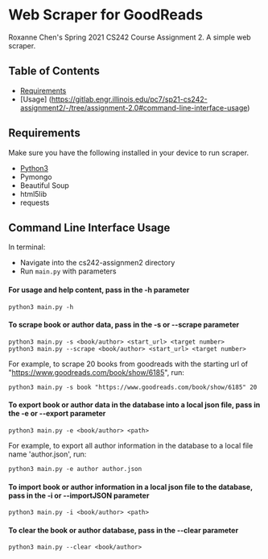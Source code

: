# Web Scraper for GoodReads

Roxanne Chen's Spring 2021 CS242 Course Assignment 2. A simple web scraper.

## Table of Contents
- [Requirements](https://gitlab.engr.illinois.edu/pc7/sp21-cs242-assignment2/-/tree/assignment-2.0#requirements)
- [Usage] (https://gitlab.engr.illinois.edu/pc7/sp21-cs242-assignment2/-/tree/assignment-2.0#command-line-interface-usage)

## Requirements
Make sure you have the following installed in your device to run scraper.
- [Python3](https://www.python.org/downloads/)
- Pymongo
- Beautiful Soup
- html5lib
- requests

## Command Line Interface Usage
In terminal: 
- Navigate into the cs242-assignmen2 directory
- Run ```main.py``` with parameters
#### For usage and help content, pass in the -h parameter
``` 
python3 main.py -h 
```

#### To scrape book or author data, pass in the -s or --scrape parameter
```
python3 main.py -s <book/author> <start_url> <target number> 
python3 main.py --scrape <book/author> <start_url> <target number> 
```
For example, to scrape 20 books from goodreads with the starting url of "https://www.goodreads.com/book/show/6185", run:
```
python3 main.py -s book "https://www.goodreads.com/book/show/6185" 20
```

#### To export book or author data in the database into a local json file, pass in the -e or --export parameter
```
python3 main.py -e <book/author> <path>
```
For example, to export all author information in the database to a local file name 'author.json', run:
```
python3 main.py -e author author.json
```

#### To import book or author information in a local json file to the database, pass in the -i or --importJSON parameter
```
python3 main.py -i <book/author> <path>
```

#### To clear the book or author database, pass in the --clear parameter
```
python3 main.py --clear <book/author>
```
